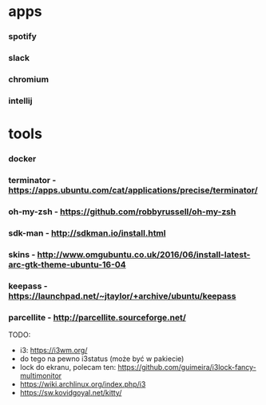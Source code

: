 # apps
### spotify
### slack
### chromium
### intellij
# tools
### docker
### terminator - https://apps.ubuntu.com/cat/applications/precise/terminator/
### oh-my-zsh - https://github.com/robbyrussell/oh-my-zsh
### sdk-man - http://sdkman.io/install.html
### skins - http://www.omgubuntu.co.uk/2016/06/install-latest-arc-gtk-theme-ubuntu-16-04
### keepass - https://launchpad.net/~jtaylor/+archive/ubuntu/keepass
### parcellite - http://parcellite.sourceforge.net/

TODO:
- i3: https://i3wm.org/
- do tego na pewno i3status (może być w pakiecie)
- lock do ekranu, polecam ten: https://github.com/guimeira/i3lock-fancy-multimonitor
- https://wiki.archlinux.org/index.php/i3
- https://sw.kovidgoyal.net/kitty/
